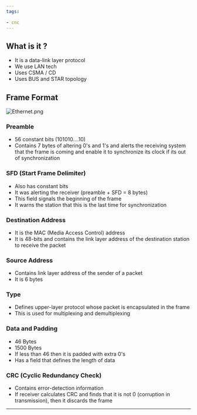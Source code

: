 ```yaml
---
tags:
  
- cnc
---
```

## What is it ?

- It is a data-link layer protocol
- We use LAN tech
- Uses CSMA / CD
- Uses BUS and STAR topology

## Frame Format

![Ethernet.png](Ethernet.png)

### Preamble 

- 56 constant bits (101010....10)
- Contains 7 bytes of altering 0's and 1's and alerts the receiving system that the frame is coming and enable it to synchronize its clock if its out of synchronization

### SFD (Start Frame Delimiter)

- Also has constant bits
- It was alerting the receiver (preamble + SFD = 8 bytes)
- This field signals the beginning of the frame
- It warns the station that this is the last time for synchronization

### Destination Address

- It is the MAC (Media Access Control) address 
- It is 48-bits and contains the link layer address of the destination station to receive the packet

### Source Address

- Contains link layer address of the sender of a packet
- It is  6 bytes

### Type

- Defines upper-layer protocol whose packet is encapsulated in the frame
- This is used for multiplexing and demultiplexing

### Data and Padding

- 46 Bytes 
- 1500 Bytes
- If less than 46 then it is padded with extra 0's
- Has a field that defines the length of data

### CRC (Cyclic Redundancy Check)

- Contains error-detection information
-  If receiver calculates CRC and finds that it is not 0 (corruption in transmission), then it discards the frame

---

